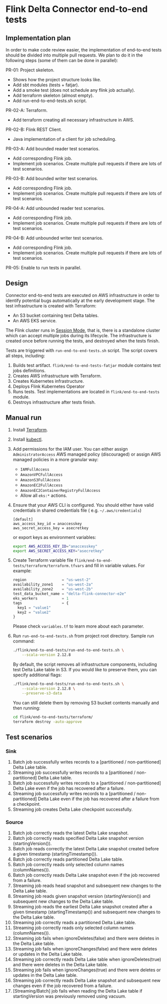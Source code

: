 # Flink Delta Connector end-to-end tests

## Implementation plan
In order to make code review easier, the implementation of end-to-end tests should be divided into multiple pull requests. We plan to do it in the following steps (some of them can be done in parallel):

PR-01: Project skeleton.
- Shows how the project structure looks like.
- Add sbt modules (tests + fatjar).
- Add a smoke test (does not schedule any flink job actually).
- Add terraform skeleton (almost empty).
- Add run-end-to-end-tests.sh script.

PR-02-A: Terraform.
- Add terraform creating all necessary infrastructure in AWS.

PR-02-B: Flink REST Client.
- Java implementation of a client for job scheduling.

PR-03-A: Add bounded reader test scenarios.
- Add corresponding Flink job.
- Implement job scenarios. Create multiple pull requests if there are lots of test scenarios.

PR-03-B: Add bounded writer test scenarios.
- Add corresponding Flink job.
- Implement job scenarios. Create multiple pull requests if there are lots of test scenarios.

PR-04-A: Add unbounded reader test scenarios.
- Add corresponding Flink job.
- Implement job scenarios. Create multiple pull requests if there are lots of test scenarios.

PR-04-B: Add unbounded writer test scenarios.
- Add corresponding Flink job.
- Implement job scenarios. Create multiple pull requests if there are lots of test scenarios.

PR-05: Enable to run tests in parallel.

## Design

Connector end-to-end tests are executed on AWS infrastructure in order to identify potential bugs automatically at the
early development stage. The test infrastructure is created with Terraform:

* An S3 bucket containing test Delta tables.
* An AWS EKS service.

The Flink cluster runs
in [Session Mode](https://nightlies.apache.org/flink/flink-docs-master/docs/deployment/overview/#session-mode),
that is, there is a standalone cluster which can accept multiple jobs during its lifecycle. The infrastructure is
created once before running the tests, and destroyed when the tests finish.

Tests are triggered with `run-end-to-end-tests.sh` script. The script covers all steps, including:

1. Builds test artifact. `flink/end-to-end-tests-fatjar` module contains test jobs definitions.
2. Creates AWS infrastructure with Terraform.
3. Creates Kubernetes infrastructure.
4. Deploys Flink Kubernetes Operator
5. Runs tests. Test implementations are located in `flink/end-to-end-tests` module.
6. Destroys infrastructure after tests finish.

## Manual run

1. Install [Terraform](https://learn.hashicorp.com/tutorials/terraform/install-cli?in=terraform/aws-get-started). 

2. Install [kubectl](https://kubernetes.io/docs/tasks/tools/#kubectl).

3. Add permissions for the IAM user. You can either assign `AdministratorAccess` AWS managed policy (discouraged)
      or assign AWS managed policies in a more granular way:
   * `IAMFullAccess`
   * `AmazonVPCFullAccess`
   * `AmazonS3FullAccess`
   * `AmazonEC2FullAccess`
   * `AmazonEC2ContainerRegistryFullAccess`
   * Allow all `eks:*` actions.
 
4. Ensure that your AWS CLI is configured. You should either have valid credentials in shared credentials file (
   e.g. `~/.aws/credentials`)
   ```
   [default]
   aws_access_key_id = anaccesskey
   aws_secret_access_key = asecretkey
   ```
   or export keys as environment variables:
   ```bash
   export AWS_ACCESS_KEY_ID="anaccesskey"
   export AWS_SECRET_ACCESS_KEY="asecretkey"
   ```

5. Create Terraform variable file `flink/end-to-end-tests/terraform/terraform.tfvars` and fill in variable values.
   For example:
   ```tf
   region                = "us-west-2"
   availability_zone1    = "us-west-2a"
   availability_zone2    = "us-west-2b"
   test_data_bucket_name = "delta-flink-connector-e2e"
   eks_workers           = 1
   tags                  = {
     key1 = "value1"
     key2 = "value2"
   }
   ```
   Please check `variables.tf` to learn more about each parameter.

6. Run `run-end-to-end-tests.sh` from project root directory. Sample run command:
   ```bash 
   ./flink/end-to-end-tests/run-end-to-end-tests.sh \
       --scala-version 2.12.8
   ```
   By default, the script removes all infrastructure components, including test Delta Lake table in S3.
   If you would like to preserve them, you can specify additional flags:
   ```bash
   ./flink/end-to-end-tests/run-end-to-end-tests.sh \
       --scala-version 2.12.8 \
       --preserve-s3-data
   ```
   You can still delete them by removing S3 bucket contents manually and then running:
   ```bash
   cd flink/end-to-end-tests/terraform/
   terraform destroy -auto-approve
   ```

## Test scenarios
### Sink
1. Batch job successfully writes records to a \[partitioned / non-partitioned] Delta Lake table.
2. Streaming job successfully writes records to a \[partitioned / non-partitioned] Delta Lake table.
3. Batch job successfully writes records to a \[partitioned / non-partitioned] Delta Lake even if the job has recovered after a failure.
4. Streaming job successfully writes records to a \[partitioned / non-partitioned] Delta Lake even if the job has recovered after a failure from a checkpoint.
5. Streaming job creates Delta Lake checkpoint successfully.


### Source
1. Batch job correctly reads the latest Delta Lake snapshot.
2. Batch job correctly reads specified Delta Lake snapshot version (startingVersion()).
3. Batch job reads correctly the latest Delta Lake snapshot created before a given timestamp (startingTimestamp()).
4. Batch job correctly reads partitioned Delta Lake table.
5. Batch job correctly reads only selected column names (columnNames()).
6. Batch job correctly reads Delta Lake snapshot even if the job recovered from a failure.
7. Streaming job reads head snapshot and subsequent new changes to the Delta Lake table.
8. Streaming job reads given snapshot version (startingVersion()) and subsequent new changes to the Delta Lake table.
9. Streaming job reads the earliest Delta Lake snapshot created after a given timestamp (startingTimestamp()) and subsequent new changes to the Delta Lake table.
10. Streaming job correctly reads a partitioned Delta Lake table.
11. Streaming job correctly reads only selected column names (columnNames()).
12. Streaming job fails when ignoreDeletes(false) and there were deletes in the Delta Lake table.
13. Streaming job fails when ignoreChanges(false) and there were deletes or updates in the Delta Lake table.
14. Streaming job correctly reads Delta Lake table when ignoreDeletes(true) and there were deletes in the Delta Lake table.
15. Streaming job fails when ignoreChanges(true) and there were deletes or updates in the Delta Lake table.
16. Streaming job correctly reads Delta Lake snapshot and subsequent new changes even if the job recovered from a failure.
17. \[Streaming/Batch] job fails when reading the Delta Lake table if startingVersion was previously removed using vacuum.
